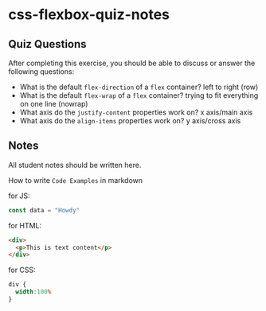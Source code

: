 # css-flexbox-quiz-notes

## Quiz Questions

After completing this exercise, you should be able to discuss or answer the following questions:

- What is the default `flex-direction` of a `flex` container?
left to right (row)
- What is the default `flex-wrap` of a `flex` container?
trying to fit everything on one line (nowrap)
- What axis do the `justify-content` properties work on?
x axis/main axis
- What axis do the `align-items` properties work on?
y axis/cross axis

## Notes

All student notes should be written here.


How to write `Code Examples` in markdown

for JS:
```javascript
const data = "Howdy"
```

for HTML:
```html
<div>
  <p>This is text content</p>
</div>
```

for CSS:
```css
div {
  width:100%
}
```
